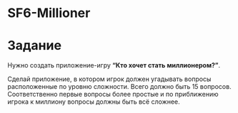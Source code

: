 # SF6-Millioner

# Задание

Нужно создать приложение-игру **“Кто хочет стать миллионером?”**.

Сделай приложение, в котором игрок должен угадывать вопросы расположенные по уровню сложности. Всего должно быть 15 вопросов. Соответственно первые вопросы более простые и по приближению игрока к миллиону вопросы должны быть всё сложнее.
